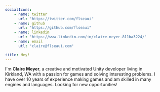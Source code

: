 ```yaml
---
socialIcons:
    - name: twitter
      url: "https://twitter.com/flseaui"
    - name: github
      url: "https://github.com/flseaui"
    - name: linkedin
      url: "https://www.linkedin.com/in/claire-meyer-811ba3224/"
    - name: email
      utl: "claire@flseaui.com"

title: Hey!
---
```


I'm **Claire Meyer**, a creative and motivated Unity developer living in Kirkland, WA with a passion for games and solving interesting problems. I have over 10 years of experience making games and am skilled in many engines and languages. Looking for new opportunities!